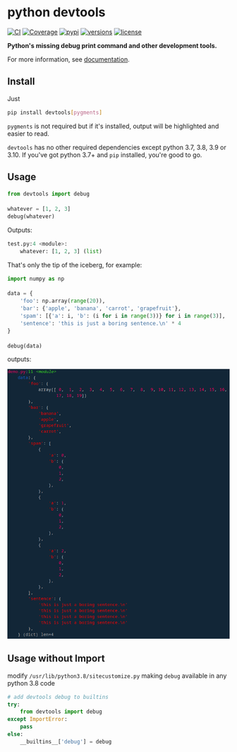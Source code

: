 # python devtools

[![CI](https://github.com/samuelcolvin/python-devtools/workflows/CI/badge.svg?event=push)](https://github.com/samuelcolvin/python-devtools/actions?query=event%3Apush+branch%3Amain+workflow%3ACI)
[![Coverage](https://codecov.io/gh/samuelcolvin/python-devtools/branch/main/graph/badge.svg)](https://codecov.io/gh/samuelcolvin/python-devtools)
[![pypi](https://img.shields.io/pypi/v/devtools.svg)](https://pypi.python.org/pypi/devtools)
[![versions](https://img.shields.io/pypi/pyversions/devtools.svg)](https://github.com/samuelcolvin/python-devtools)
[![license](https://img.shields.io/github/license/samuelcolvin/python-devtools.svg)](https://github.com/samuelcolvin/python-devtools/blob/main/LICENSE)

**Python's missing debug print command and other development tools.**

For more information, see [documentation](https://python-devtools.helpmanual.io/).

## Install

Just

```bash
pip install devtools[pygments]
```

`pygments` is not required but if it's installed, output will be highlighted and easier to read.

`devtools` has no other required dependencies except python 3.7, 3.8, 3.9 or 3.10.
If you've got python 3.7+ and `pip` installed, you're good to go.

## Usage

```py
from devtools import debug

whatever = [1, 2, 3]
debug(whatever)
```

Outputs:

```py
test.py:4 <module>:
    whatever: [1, 2, 3] (list)
```


That's only the tip of the iceberg, for example:

```py
import numpy as np

data = {
    'foo': np.array(range(20)),
    'bar': {'apple', 'banana', 'carrot', 'grapefruit'},
    'spam': [{'a': i, 'b': (i for i in range(3))} for i in range(3)],
    'sentence': 'this is just a boring sentence.\n' * 4
}

debug(data)
```

outputs:

![python-devtools demo](https://raw.githubusercontent.com/samuelcolvin/python-devtools/main/demo.py.png)

## Usage without Import

modify `/usr/lib/python3.8/sitecustomize.py` making `debug` available in any python 3.8 code

```py
# add devtools debug to builtins
try:
    from devtools import debug
except ImportError:
    pass
else:
    __builtins__['debug'] = debug
```
